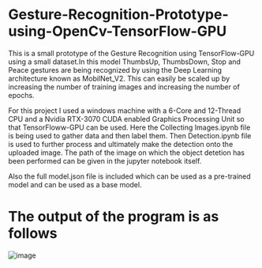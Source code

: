 # Gesture-Recognition-Prototype-using-OpenCv-TensorFlow-GPU
This is a small prototype of the Gesture Recognition using TensorFlow-GPU using a small dataset.In this model ThumbsUp, ThumbsDown, Stop and Peace gestures are being recognized by using the Deep Learning architecture known as MobilNet_V2. This can easily be scaled up by increasing the number of training images and increasing the number of epochs.

For this project I used a windows machine with a 6-Core and 12-Thread CPU and a Nvidia RTX-3070 CUDA enabled Graphics Processing Unit so that TensorFloww-GPU can be used.
Here the Collecting Images.ipynb file is being used to gather data and then label them.
Then Detection.ipynb file is used to further process and ultimately make the detection onto the uploaded image.
The path of the image on which the object detetion has been performed can be given in the jupyter notebook itself.

Also the full model.json file is included which can be used as a pre-trained model and can be used as a base model.
# The output of the program is as follows
![image](https://user-images.githubusercontent.com/58784121/179416085-908ec434-c876-478d-a965-4e86e3ba1355.png)
